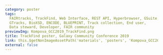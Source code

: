 ```yaml
---
category: poster
tags: 
  FAIRtracks, TrackFind, Web Interface, REST API, Hyperbrowser, GSuite,
  GTracks, BioXSD, ENCODE, BLUEPRINT, Track collection, End user,
  Data steward, Developer, FAIR community
previewImg: Kompova_GCC2019_TrackFind.png
title: TrackFind poster, Galaxy Community Conference 2019
link: this.$getNonImageAssetPath('materials', 'posters', 'Kompova_GCC2019_TrackFind.pdf'),
external: false
---
```

